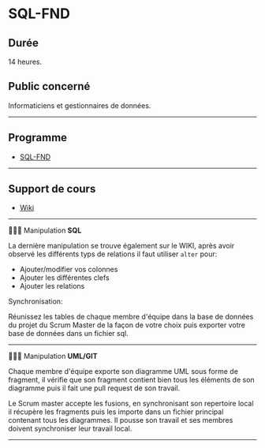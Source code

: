 # SQL-FND

## Durée

14 heures.

## Public concerné

Informaticiens et gestionnaires de données.

___

## Programme

* [SQL-FND](./SQL-FND.pdf)

___

## Support de cours

* [Wiki](https://github.com/POEC-20-05/SQL-FND/wiki)

___


👨🏻‍💻 Manipulation **SQL**

La dernière manipulation se trouve également sur le WIKI, après avoir observé les différents typs de relations il faut utiliser `alter` pour:

* Ajouter/modifier vos colonnes
* Ajouter les différentes clefs
* Ajouter les relations

Synchronisation:

Réunissez les tables de chaque membre d'équipe dans la base de données du projet du Scrum Master de la façon de votre choix puis exporter votre base de données dans un fichier sql.

___


👨🏻‍💻 Manipulation **UML/GIT**

Chaque membre d'équipe exporte son diagramme UML sous forme de fragment, il vérifie que son fragment contient bien tous les éléments de son diagramme puis il fait une pull request de son travail.

Le Scrum master accepte les fusions, en synchronisant son repertoire local il récupère les fragments puis les importe dans un fichier principal contenant tous les diagrammes. Il pousse son travail et ses membres doivent synchroniser leur travail local.

___